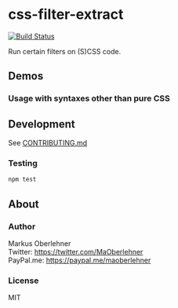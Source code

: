 # css-filter-extract
[![Build Status](https://travis-ci.org/maoberlehner/css-filter-extract.svg?branch=master)](https://travis-ci.org/maoberlehner/css-filter-extract)

Run certain filters on (S)CSS code.

## Demos

### Usage with syntaxes other than pure CSS

## Development
See [CONTRIBUTING.md](https://github.com/maoberlehner/css-filter-extract/blob/master/CONTRIBUTING.md)

### Testing
```bash
npm test
```

## About
### Author
Markus Oberlehner  
Twitter: https://twitter.com/MaOberlehner  
PayPal.me: https://paypal.me/maoberlehner

### License
MIT
